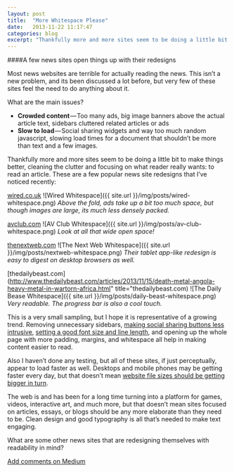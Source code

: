 ```yaml
---
layout: post
title:  "More Whitespace Please"
date:   2013-11-22 11:17:47
categories: blog
excerpt: "Thankfully more and more sites seem to be doing a little bit to make things better, cleaning the clutter and focusing on what reader really wants: to read an article. These are a few popular news site redesigns that I’ve noticed recently"
---
```


####A few news sites open things up with their redesigns



Most news websites are terrible for actually reading the news. This isn’t a new problem, and its been discussed a lot before, but very few of these sites feel the need to do anything about it.

What are the main issues?

* **Crowded content** — Too many ads, big image banners above the actual article text, sidebars cluttered related articles or ads
* **Slow to load** — Social sharing widgets and way too much random javascript, slowing load times for a document that shouldn’t be more than text and a few images.

Thankfully more and more sites seem to be doing a little bit to make things better, cleaning the clutter and focusing on what reader really wants: to read an article. These are a few popular news site redesigns that I’ve noticed recently:


[wired.co.uk](http://www.wired.co.uk/reviews/tablets/2013-11/ipad-mini-2-retina-display-review)
![Wired Whitespace]({{ site.url }}/img/posts/wired-whitespace.png)
*Above the fold, ads take up a bit too much space, but though images are large, its much less densely packed.*

[avclub.com](http://www.avclub.com/article/our-redesign-a-work-in-progress-105918)
![AV Club Whitespace]({{ site.url }}/img/posts/av-club-whitespace.png)
*Look at all that wide open space!*

[thenextweb.com](http://thenextweb.com/apps/2013/11/22/yello-app-sharing-finding-favorite-places/)
![The Next Web Whitespace]({{ site.url }}/img/posts/nextweb-whitespace.png)
*Their tablet app-like redesign is easy to digest on desktop browsers as well.*

[thedailybeast.com](http://www.thedailybeast.com/articles/2013/11/15/death-metal-angola-heavy-metal-in-wartorn-africa.html" title="thedailybeast.com)
![The Daily Bease Whitespace]({{ site.url }}/img/posts/daily-beast-whitespace.png)
*Very readable. The progress bar is also a cool touch.*

This is a very small sampling, but I hope it is representative of a growing trend. Removing unnecessary sidebars, [making social sharing buttons less intrusive](http://cferdinandi.github.io/social-sharing), [setting a good font size and line length](http://practicaltypography.com/typography-in-ten-minutes.html), and opening up the whole page with more padding, margins, and whitespace all help in making content easier to read.

Also I haven’t done any testing, but all of these sites, if just perceptually, appear to load faster as well. Desktops and mobile phones may be getting faster every day, but that doesn’t mean [website file sizes should be getting bigger in turn](http://gigaom.com/2012/05/23/the-growing-epidemic-of-page-bloat/).

The web is and has been for a long time turning into a platform for games, videos, interactive art, and much more, but that doesn’t mean sites focused on articles, essays, or blogs should be any more elaborate than they need to be. Clean design and good typography is all that’s needed to make text engaging.

What are some other news sites that are redesigning themselves with readability in mind?

[Add comments on Medium](https://medium.com/design-ux/b7fff784b8fa)
